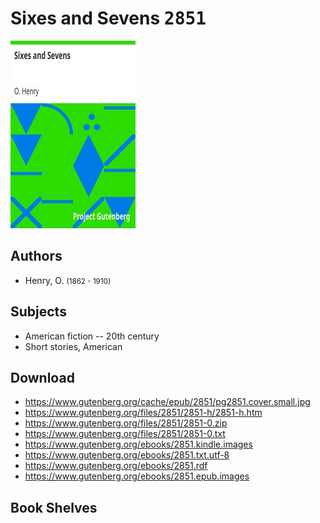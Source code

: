 # Sixes and Sevens <kbd>2851</kbd>

![](./cover.medium.jpg "")

## Authors


 - Henry, O. <small>(1862 - 1910)</small>

## Subjects


 - American fiction -- 20th century
 - Short stories, American

## Download


 - https://www.gutenberg.org/cache/epub/2851/pg2851.cover.small.jpg
 - https://www.gutenberg.org/files/2851/2851-h/2851-h.htm
 - https://www.gutenberg.org/files/2851/2851-0.zip
 - https://www.gutenberg.org/files/2851/2851-0.txt
 - https://www.gutenberg.org/ebooks/2851.kindle.images
 - https://www.gutenberg.org/ebooks/2851.txt.utf-8
 - https://www.gutenberg.org/ebooks/2851.rdf
 - https://www.gutenberg.org/ebooks/2851.epub.images

## Book Shelves


